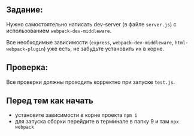 ## Задание:

Нужно самостоятельно написать dev-server (в файле `server.js`) с использованием `webpack-dev-middleware`.

Все необходимые зависимости (`express`, `webpack-dev-middleware`, `html-webpack-plugin`) уже есть, не забудьте установить их в корне.

## Проверка:

Все проверки должны проходить корректно при запуске `test.js`.

## Перед тем как начать

- установите зависимости в корне проекта `npm i`
- для запуска сборки перейдите в терминале в папку 9 и там `npx webpack`
